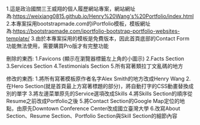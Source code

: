 1.這是政治國關三王威翔的個人履歷網站專案，網站網址為:https://weixiang0815.github.io/Henry%20Wang's%20Portfolio/index.html
2.本專案採用bootstrapmade.com的iPortfolio模板，模板網址為:https://bootstrapmade.com/iportfolio-bootstrap-portfolio-websites-template/
3.由於本專案採用的模板是免費版本，因此首頁底部的Contact Form功能無法使用，需要購買Pro版才有完整功能

刪除的東西:
1.Favicons (顯示在瀏覽器標籤左上角的小圖示)
2.Facts Section
3.Services Section
4.Testimonials Section
5.所有寫著類拉丁文亂碼的地方

修改的東西:
1.將所有寫著模板原作者名字Alex Smith的地方改成Henry Wang
2.在Hero Section(就是首頁最上方寫著標題的部分)，將自動打字的CSS動畫替換成別的單字
3.將左邊菜單原先的Service選項改成Skills
4.將Skills Section的順序從Resume之前改成Portfolio之後
5.將Contact Section的Google Map定位的地點，由原先Downtown Conference Center改成國立臺灣大學
6.改寫About Section、Resume Section、Portfolio Section與Skill Section的細節內容
